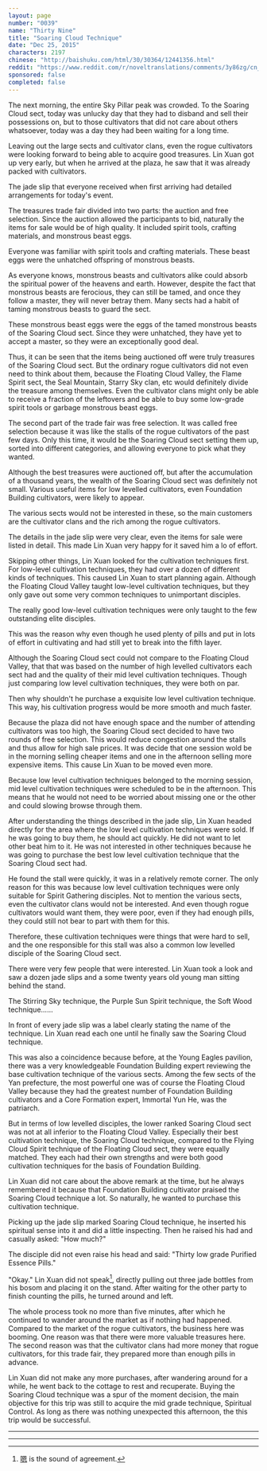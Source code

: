 ```yaml
---
layout: page
number: "0039"
name: "Thirty Nine"
title: "Soaring Cloud Technique"
date: "Dec 25, 2015"
characters: 2197
chinese: "http://baishuku.com/html/30/30364/12441356.html"
reddit: "https://www.reddit.com/r/noveltranslations/comments/3y86zg/cn_tempered_immortal_chapter_0039/"
sponsored: false
completed: false
---
```


The next morning, the entire Sky Pillar peak was crowded. To the Soaring Cloud sect, today was unlucky day that they had to disband and sell their possessions on, but to those cultivators that did not care about others whatsoever, today was a day they had been waiting for a long time.

Leaving out the large sects and cultivator clans, even the rogue cultivators were looking forward to being able to acquire good treasures. Lin Xuan got up very early, but when he arrived at the plaza, he saw that it was already packed with cultivators.

The jade slip that everyone received when first arriving had detailed arrangements for today's event.

The treasures trade fair divided into two parts: the auction and free selection. Since the auction allowed the participants to bid, naturally the items for sale would be of high quality. It included spirit tools, crafting materials, and monstrous beast eggs.

Everyone was familiar with spirit tools and crafting materials. These beast eggs were the unhatched offspring of monstrous beasts.

As everyone knows, monstrous beasts and cultivators alike could absorb the spiritual power of the heavens and earth. However, despite the fact that monstrous beasts are ferocious, they can still be tamed, and once they follow a master, they will never betray them. Many sects had a habit of taming monstrous beasts to guard the sect.

These monstrous beast eggs were the eggs of the tamed monstrous beasts of the Soaring Cloud sect. Since they were unhatched, they have yet to accept a master, so they were an exceptionally good deal.

Thus, it can be seen that the items being auctioned off were truly treasures of the Soaring Cloud sect. But the ordinary rogue cultivators did not even need to think about them, because the Floating Cloud Valley, the Flame Spirit sect, the Seal Mountain, Starry Sky clan, etc would definitely divide the treasure among themselves. Even the cultivator clans might only be able to receive a fraction of the leftovers and be able to buy some low-grade spirit tools or garbage monstrous beast eggs.

The second part of the trade fair was free selection. It was called free selection because it was like the stalls of the rogue cultivators of the past few days. Only this time, it would be the Soaring Cloud sect setting them up, sorted into different categories, and allowing everyone to pick what they wanted.

Although the best treasures were auctioned off, but after the accumulation of a thousand years, the wealth of the Soaring Cloud sect was definitely not small. Various useful items for low levelled cultivators, even Foundation Building cultivators, were likely to appear.

The various sects would not be interested in these, so the main customers are the cultivator clans and the rich among the rogue cultivators.

The details in the jade slip were very clear, even the items for sale were listed in detail. This made Lin Xuan very happy for it saved him a lo of effort.

Skipping other things, Lin Xuan looked for the cultivation techniques first. For low-level cultivation techniques, they had over a dozen of different kinds of techniques. This caused Lin Xuan to start planning again. Although the Floating Cloud Valley taught low-level cultivation techniques, but they only gave out some very common techniques to unimportant disciples.

The really good low-level cultivation techniques were only taught to the few outstanding elite disciples.

This was the reason why even though he used plenty of pills and put in lots of effort in cultivating and had still yet to break into the fifth layer.

Although the Soaring Cloud sect could not compare to the Floating Cloud Valley, that that was based on the number of high levelled cultivators each sect had and the quality of their mid level cultivation techniques. Though just comparing low level cultivation techniques, they were both on par.

Then why shouldn't he purchase a exquisite low level cultivation technique. This way, his cultivation progress would be more smooth and much faster.

Because the plaza did not have enough space and the number of attending cultivators was too high, the Soaring Cloud sect decided to have two rounds of free selection. This would reduce congestion around the stalls and thus allow for high sale prices. It was decide that one session wold be in the morning selling cheaper items and one in the afternoon selling more expensive items. This cause Lin Xuan to be moved even more.

Because low level cultivation techniques belonged to the morning session, mid level cultivation techniques were scheduled to be in the afternoon. This means that he would not need to be worried about missing one or the other and could slowing browse through them.

After understanding the things described in the jade slip, Lin Xuan headed directly for the area where the low level cultivation techniques were sold. If he was going to buy them, he should act quickly. He did not want to let other beat him to it. He was not interested in other techniques because he was going to purchase the best low level cultivation technique that the Soaring Cloud sect had.

He found the stall were quickly, it was in a relatively remote corner. The only reason for this was because low level cultivation techniques were only suitable for Spirit Gathering disciples. Not to mention the various sects, even the cultivator clans would not be interested. And even though rogue cultivators would want them, they were poor, even if they had enough pills, they could still not bear to part with them for this.

Therefore, these cultivation techniques were things that were hard to sell, and the one responsible for this stall was also a common low levelled disciple of the Soaring Cloud sect.

There were very few people that were interested. Lin Xuan took a look and saw a dozen jade slips and a some twenty years old young man sitting behind the stand.

The Stirring Sky technique, the Purple Sun Spirit technique, the Soft Wood technique......

In front of every jade slip was a label clearly stating the name of the technique. Lin Xuan read each one until he finally saw the Soaring Cloud technique.

This was also a coincidence because before, at the Young Eagles pavilion, there was a very knowledgeable Foundation Building expert reviewing the base cultivation technique of the various sects. Among the few sects of the Yan prefecture, the most powerful one was of course the Floating Cloud Valley because they had the greatest number of Foundation Building cultivators and a Core Formation expert, Immortal Yun He, was the patriarch.

But in terms of low levelled disciples, the lower ranked Soaring Cloud sect was not at all inferior to the Floating Cloud Valley. Especially their best cultivation technique, the Soaring Cloud technique, compared to the Flying Cloud Spirit technique of the Floating Cloud sect, they were equally matched. They each had their own strengths and were both good cultivation techniques for the basis of Foundation Building.

Lin Xuan did not care about the above remark at the time, but he always remembered it because that Foundation Building cultivator praised the Soaring Cloud technique a lot. So naturally, he wanted to purchase this cultivation technique.

Picking up the jade slip marked Soaring Cloud technique, he inserted his spiritual sense into it and did a little inspecting. Then he raised his had and casually asked: "How much?"

The disciple did not even raise his head and said: "Thirty low grade Purified Essence Pills."

"Okay." Lin Xuan did not speak[^1], directly pulling out three jade bottles from his bosom and placing it on the stand. After waiting for the other party to finish counting the pills, he turned around and left.

The whole process took no more than five minutes, after which he continued to wander around the market as if nothing had happened. Compared to the market of the rogue cultivators, the business here was booming. One reason was that there were more valuable treasures here. The second reason was that the cultivator clans had more money that rogue cultivators, for this trade fair, they prepared more than enough pills in advance.

Lin Xuan did not make any more purchases, after wandering around for a while, he went back to the cottage to rest and recuperate. Buying the Soaring Cloud technique was a spur of the moment decision, the main objective for this trip was still to acquire the mid grade technique, Spiritual Control. As long as there was nothing unexpected this afternoon, the this trip would be successful.

- - -
- - -

[^1]: [嗯](https://en.wiktionary.org/wiki/%E5%97%AF#Interjection_3) is the sound of agreement.
